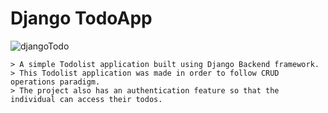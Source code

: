 # Django TodoApp

![djangoTodo](https://user-images.githubusercontent.com/42063201/218277303-8648ef71-0e38-472b-b4f3-da2fb84de186.PNG)

```
> A simple Todolist application built using Django Backend framework.
> This Todolist application was made in order to follow CRUD operations paradigm.
> The project also has an authentication feature so that the individual can access their todos.
```

